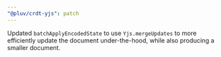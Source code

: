 ```yaml
---
"@pluv/crdt-yjs": patch
---
```


Updated `batchApplyEncodedState` to use `Yjs.mergeUpdates` to more efficiently update the document under-the-hood, while also producing a smaller document.
